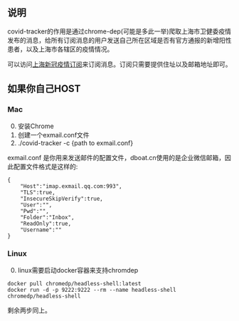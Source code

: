 ## 说明

covid-tracker的作用是通过chrome-dep(可能是多此一举)爬取上海市卫健委疫情发布的消息，给所有订阅消息的用户发送自己所在区域是否有官方通报的新增阳性患者，以及上海市各辖区的疫情情况。

可以访问[上海新冠疫情订阅](http://dboat.cn/register)来订阅消息。订阅只需要提供住址以及邮箱地址即可。


## 如果你自己HOST

### Mac
0. 安装Chrome
1. 创建一个exmail.conf文件
2. ./covid-tracker -c {path to exmail.conf}

exmail.conf 是你用来发送邮件的配置文件，dboat.cn使用的是企业微信邮箱，因此配置文件格式是这样的:
```
{
    "Host":"imap.exmail.qq.com:993",
    "TLS":true,
    "InsecureSkipVerify":true,
    "User":"",
    "Pwd":"",
    "Folder":"Inbox",
    "ReadOnly":true,
    "Username":""
}
```

### Linux

0. linux需要启动docker容器来支持chromdep

```
docker pull chromedp/headless-shell:latest
docker run -d -p 9222:9222 --rm --name headless-shell chromedp/headless-shell
```
剩余两步同上。
